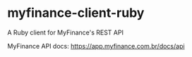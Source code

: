 myfinance-client-ruby
=====================

A Ruby client for MyFinance's REST API

MyFinance API docs: https://app.myfinance.com.br/docs/api
